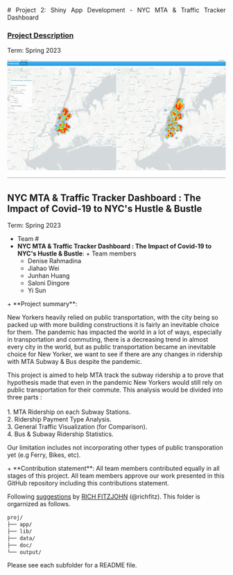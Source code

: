 <p align="justify">
# Project 2: Shiny App Development - NYC MTA & Traffic Tracker Dashboard

### [Project Description](doc/project2_desc.md)

Term: Spring 2023

![screenshot](doc/figs/map.jpg)

 

## NYC MTA & Traffic Tracker Dashboard : The Impact of Covid-19 to NYC's Hustle & Bustle
Term: Spring 2023

+ Team #
+ **NYC MTA & Traffic Tracker Dashboard : The Impact of Covid-19 to NYC's Hustle & Bustle**: + Team members
	+ Denise Rahmadina 
	+ Jiahao Wei
	+ Junhan Huang
	+ Saloni Dingore
	+ Yi Sun
<p align="justify">
+ **Project summary**:   

    
New Yorkers heavily relied on public transportation, with the city being so packed up with more building constructions it is fairly an inevitable choice for them. The pandemic has impacted the world in a lot of ways, especially in transportation and commuting, there is a decreasing trend in almost every city in the world, but as public transportation became an inevitable choice for New Yorker, we want to see if there are any changes in ridership with MTA Subway & Bus despite the pandemic. 

This project is aimed to help MTA track the subway ridership a to prove that hypothesis made that even in the pandemic New Yorkers would still rely on public transportation for their commute. This analysis would be divided into three parts : <br />   
	1. MTA Ridership on each Subway Stations. <br />
	2. Ridership Payment Type Analysis. <br />
	3. General Traffic Visualization (for Comparison). <br />
	4. Bus & Subway Ridership Statistics. <br />
	
Our limitation includes not incorporating other types of public transporation yet (e.g Ferry, Bikes, etc).
</p>
+ **Contribution statement**: All team members contributed equally in all stages of this project. All team members approve our work presented in this GitHub repository including this contributions statement. 

Following [suggestions](http://nicercode.github.io/blog/2013-04-05-projects/) by [RICH FITZJOHN](http://nicercode.github.io/about/#Team) (@richfitz). This folder is orgarnized as follows.

```
proj/
├── app/
├── lib/
├── data/
├── doc/
└── output/
```

Please see each subfolder for a README file.

</p>
